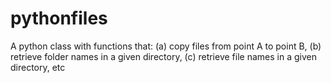 # pythonfiles
A python class with functions that: (a) copy files from point A to point B, (b) retrieve folder names in a given directory, (c) retrieve file names in a given directory, etc

